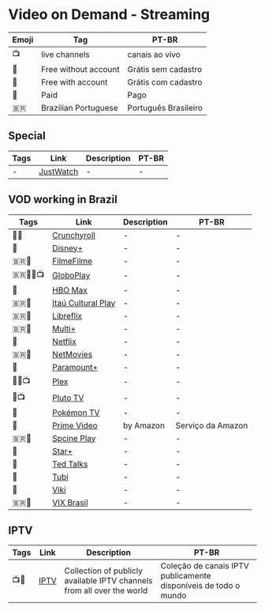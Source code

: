 # Video on Demand - Streaming

| Emoji | Tag | PT-BR |
|-|-|-|
| 📺 | live channels | canais ao vivo |
| 🎁 | Free without account | Grátis sem cadastro |
| 🪪 | Free with account | Grátis com cadastro |
| 💸 | Paid | Pago |
| 🇧🇷 | Brazilian Portuguese | Português Brasileiro |

## Special

| Tags | Link | Description | PT-BR |
|-|-|-|-|
| - | [JustWatch](https://www.justwatch.com/) | - | - |

## VOD working in Brazil

| Tags | Link | Description | PT-BR |
|-|-|-|-|
| 🎁💸 | [Crunchyroll](https://www.crunchyroll.com) | - | - |
| 💸 | [Disney+](https://www.disneyplus.com/) | - | - |
| 🇧🇷🪪 | [FilmeFilme](https://www.filmefilme.com.br) | - | - |
| 🇧🇷🪪💸📺 | [GloboPlay](https://globoplay.globo.com) | - | - |
| 💸 | [HBO Max](https://play.hbomax.com/) | - | - |
| 🇧🇷🪪 | [Itaú Cultural Play](https://www.itauculturalplay.com.br) | - | - |
| 🇧🇷🎁 | [Libreflix](https://libreflix.org/) | - | - |
| 🇧🇷💸 | [Multi+](https://www.multimais.tv/) | - | - |
| 💸 | [Netflix](https://www.netflix.com/) | - | - |
| 🇧🇷🪪 | [NetMovies](https://www.netmovies.com.br/) | - | - |
| 💸 | [Paramount+](https://www.paramountplus.com/) | - | - |
| 🎁💸📺 | [Plex](https://www.plex.tv/) | - | - |
| 🎁📺 | [Pluto TV](https://pluto.tv/en/live-tv/pluto-tv-cine-sucessos) | - | - |
| 🎁 | [Pokémon TV](https://watch.pokemon.com/#/) | - | - |
| 💸 | [Prime Video](https://www.primevideo.com) | by Amazon | Serviço da Amazon |
| 🇧🇷🪪 | [Spcine Play](https://www.spcineplay.com.br/pages/1-inicio) | - | - |
| 💸 | [Star+](https://www.starplus.com/) | - | - |
| 🎁 | [Ted Talks](https://www.ted.com/talks) | - | - |
| 🎁 | [Tubi](https://tubitv.com/home) | - | - |
| 🎁 | [Viki](https://www.viki.com/) | - | - |
| 🇧🇷🎁 | [VIX Brasil](https://www.vixbrasiltv.com/tv/on-demand) | - | - |

## IPTV

| Tags | Link | Description | PT-BR |
|-|-|-|-|
| 📺🎁 | [IPTV](https://github.com/iptv-org/iptv) | Collection of publicly available IPTV channels from all over the world | Coleção de canais IPTV publicamente disponíveis de todo o mundo |